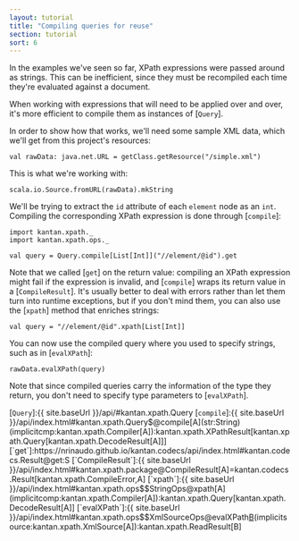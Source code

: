 ```yaml
---
layout: tutorial
title: "Compiling queries for reuse"
section: tutorial
sort: 6
---
```

In the examples we've seen so far, XPath expressions were passed around as strings. This can be inefficient, since they
must be recompiled each time they're evaluated against a document.

When working with expressions that will need to be applied over and over, it's more efficient to compile them as
instances of [`Query`].

In order to show how that works, we'll need some sample XML data, which we'll get from this project's resources:

```tut:silent
val rawData: java.net.URL = getClass.getResource("/simple.xml")
```

This is what we're working with:

```tut
scala.io.Source.fromURL(rawData).mkString
```

We'll be trying to extract the `id` attribute of each `element` node as an `int`. Compiling the corresponding XPath
expression is done through [`compile`]:

```tut:silent
import kantan.xpath._
import kantan.xpath.ops._

val query = Query.compile[List[Int]]("//element/@id").get
```

Note that we called [`get`] on the return value: compiling an XPath expression might fail if the expression is invalid,
and [`compile`] wraps its return value in a [`CompileResult`]. It's usually better to deal with errors rather than
let them turn into runtime exceptions, but if you don't mind them, you can also use the [`xpath`] method that enriches
strings:

```tut:silent
val query = "//element/@id".xpath[List[Int]]
```

You can now use the compiled query where you used to specify strings, such as in [`evalXPath`]:

```tut
rawData.evalXPath(query)
```

Note that since compiled queries carry the information of the type they return, you don't need to specify type
parameters to [`evalXPath`].

[`Query`]:{{ site.baseUrl }}/api/#kantan.xpath.Query
[`compile`]:{{ site.baseUrl }}/api/index.html#kantan.xpath.Query$@compile[A](str:String)(implicitcmp:kantan.xpath.Compiler[A]):kantan.xpath.XPathResult[kantan.xpath.Query[kantan.xpath.DecodeResult[A]]]
[`get`]:https://nrinaudo.github.io/kantan.codecs/api/index.html#kantan.codecs.Result@get:S
[`CompileResult`]:{{ site.baseUrl }}/api/index.html#kantan.xpath.package@CompileResult[A]=kantan.codecs.Result[kantan.xpath.CompileError,A]
[`xpath`]:{{ site.baseUrl }}/api/index.html#kantan.xpath.ops$$StringOps@xpath[A](implicitcomp:kantan.xpath.Compiler[A]):kantan.xpath.Query[kantan.xpath.DecodeResult[A]]
[`evalXPath`]:{{ site.baseUrl }}/api/index.html#kantan.xpath.ops$$XmlSourceOps@evalXPath[B](expr:kantan.xpath.Query[kantan.xpath.DecodeResult[B]])(implicitsource:kantan.xpath.XmlSource[A]):kantan.xpath.ReadResult[B]
